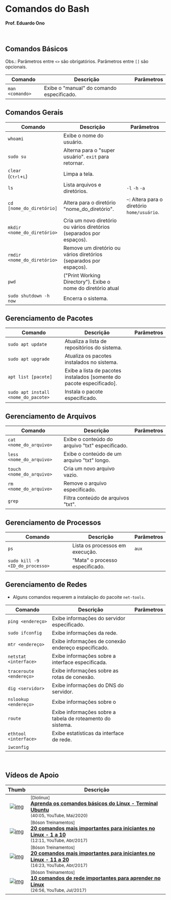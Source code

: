 # Comandos do Bash

__Prof. Eduardo Ono__

&nbsp;

## Comandos Básicos

Obs.: Parâmetros entre `<>` são obrigatórios. Parâmetros entre `[]` são opcionais.

| Comando | Descrição | Parâmetros
| --- | --- | --- |
| `man <comando>` | Exibe o "manual" do comando especificado.

## Comandos Gerais

| Comando | Descrição | Parâmetros
| --- | --- | --- |
| `whoami` | Exibe o nome do usuário.
| `sudo su` | Alterna para o "super usuário". `exit` para retornar.
| `clear`<br>(<kbd>Ctrl</kbd>+<kbd>L</kbd>) | Limpa a tela.
| `ls` | Lista arquivos e diretórios. | `-l` `-h` `-a`
| `cd [nome_do_diretório]` | Altera para o diretório "nome_do_diretório". | `~`: Altera para o diretório `home/usuário`.
| `mkdir <nome_do_diretório>` | Cria um novo diretório ou vários diretórios (separados por espaços).
| `rmdir <nome_do_diretório>` | Remove um diretório ou vários diretórios (separados por espaços).
| `pwd` | ("Print Working Directory"). Exibe o nome do diretório atual
| `sudo shutdown -h now` | Encerra o sistema.

## Gerenciamento de Pacotes

| Comando | Descrição | Parâmetros
| --- | --- | --- |
| `sudo apt update` | Atualiza a lista de repositórios do sistema.
| `sudo apt upgrade` | Atualiza os pacotes instalados no sistema.
| `apt list [pacote]` | Exibe a lista de pacotes instalados [somente do pacote especificado].
| `sudo apt install <nome_do_pacote>` | Instala o pacote especificado.

## Gerenciamento de Arquivos

| Comando | Descrição | Parâmetros
| --- | --- | --- |
| `cat <nome_do_arquivo>` | Exibe o conteúdo do arquivo "txt" especificado.
| `less <nome_do_arquivo>` | Exibe o conteúdo de um arquivo "txt" longo.
| `touch <nome_do_arquivo>` | Cria um novo arquivo vazio.
| `rm <nome_do_arquivo>` | Remove o arquivo especificado.
| `grep ` | Filtra conteúdo de arquivos "txt".

## Gerenciamento de Processos

| Comando | Descrição | Parâmetros
| --- | --- | --- |
| `ps` | Lista os processos em execução. | `aux`
| `sudo kill -9 <ID_do_processo>` | "Mata" o processo especificado.

## Gerenciamento de Redes

* Alguns comandos requerem a instalação do pacoite `net-tools`.

| Comando | Descrição | Parâmetros
| --- | --- | --- |
| `ping <endereço>` | Exibe informações do servidor especificado.
| `sudo ifconfig` | Exibe informações da rede.
| `mtr <endereço>` | Exibe informações de conexão endereço especificado.
| `netstat <interface>` | Exibe informações sobre a interface especificada.
| `traceroute <endereço>` | Exibe informações sobre as rotas de conexão.
| `dig <servidor>` | Exibe informações do DNS do servidor.
| `nslookup <endereço>` | Exibe informações sobre o 
| `route` | Exibe informações sobre a tabela de roteamento do sistema.
| `ethtool <interface>` | Exibe estatísticas da interface de rede.
| `iwconfig` | 
&nbsp;

## Vídeos de Apoio

| Thumb | Descrição |
| :-: | --- |
| [![img](https://img.youtube.com/vi/JEhVB4VHsTI/default.jpg)](https://www.youtube.com/watch?v=JEhVB4VHsTI) | <sup>[Diolinux]</sup><br>[__Aprenda os comandos básicos do Linux - Terminal Ubuntu__](https://www.youtube.com/watch?v=JEhVB4VHsTI)<br><sub>(40:05, YouTube, Mai/2020)</sub>
| [![img](https://img.youtube.com/vi/uZeMQz89pfw/default.jpg)](https://www.youtube.com/watch?v=uZeMQz89pfw) | <sup>[Bóson Treinamentos]</sup><br>[__20 comandos mais importantes para iniciantes no Linux - 1 a 10__](https://www.youtube.com/watch?v=uZeMQz89pfw)<br><sub>(12:11, YouTube, Abr/2017)</sub>
| [![img](https://img.youtube.com/vi/1HapBf0cnmU/default.jpg)](https://www.youtube.com/watch?v=1HapBf0cnmU) | <sup>[Bóson Treinamentos]</sup><br>[__20 comandos mais importantes para iniciantes no Linux - 11 a 20__](https://www.youtube.com/watch?v=1HapBf0cnmU)<br><sub>(16:23, YouTube, Abr/2017)</sub>
| [![img](https://img.youtube.com/vi/usrV9-CtVnw/default.jpg)](https://www.youtube.com/watch?v=usrV9-CtVnw) | <sup>[Bóson Treinamentos]</sup><br>[__10 comandos de rede importantes para aprender no Linux__](https://www.youtube.com/watch?v=usrV9-CtVnw)<br><sub>(26:56, YouTube, Jul/2017)</sub>

&nbsp;
